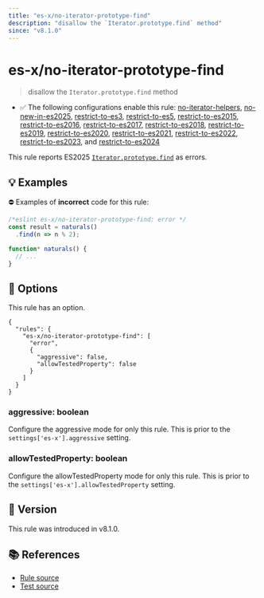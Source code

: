```yaml
---
title: "es-x/no-iterator-prototype-find"
description: "disallow the `Iterator.prototype.find` method"
since: "v8.1.0"
---
```


# es-x/no-iterator-prototype-find
> disallow the `Iterator.prototype.find` method

- ✅ The following configurations enable this rule: [no-iterator-helpers], [no-new-in-es2025], [restrict-to-es3], [restrict-to-es5], [restrict-to-es2015], [restrict-to-es2016], [restrict-to-es2017], [restrict-to-es2018], [restrict-to-es2019], [restrict-to-es2020], [restrict-to-es2021], [restrict-to-es2022], [restrict-to-es2023], and [restrict-to-es2024]

This rule reports ES2025 [`Iterator.prototype.find`](https://github.com/tc39/proposal-iterator-helpers) as errors.

## 💡 Examples

⛔ Examples of **incorrect** code for this rule:

<eslint-playground type="bad">

```js
/*eslint es-x/no-iterator-prototype-find: error */
const result = naturals()
  .find(n => n % 2);

function* naturals() {
  // ...
}
```

</eslint-playground>

## 🔧 Options

This rule has an option.

```jsonc
{
  "rules": {
    "es-x/no-iterator-prototype-find": [
      "error",
      {
        "aggressive": false,
        "allowTestedProperty": false
      }
    ]
  }
}
```

### aggressive: boolean

Configure the aggressive mode for only this rule.
This is prior to the `settings['es-x'].aggressive` setting.

### allowTestedProperty: boolean

Configure the allowTestedProperty mode for only this rule.
This is prior to the `settings['es-x'].allowTestedProperty` setting.

## 🚀 Version

This rule was introduced in v8.1.0.

## 📚 References

- [Rule source](https://github.com/eslint-community/eslint-plugin-es-x/blob/master/lib/rules/no-iterator-prototype-find.js)
- [Test source](https://github.com/eslint-community/eslint-plugin-es-x/blob/master/tests/lib/rules/no-iterator-prototype-find.js)

[no-iterator-helpers]: ../configs/index.md#no-iterator-helpers
[no-new-in-es2025]: ../configs/index.md#no-new-in-es2025
[restrict-to-es3]: ../configs/index.md#restrict-to-es3
[restrict-to-es5]: ../configs/index.md#restrict-to-es5
[restrict-to-es2015]: ../configs/index.md#restrict-to-es2015
[restrict-to-es2016]: ../configs/index.md#restrict-to-es2016
[restrict-to-es2017]: ../configs/index.md#restrict-to-es2017
[restrict-to-es2018]: ../configs/index.md#restrict-to-es2018
[restrict-to-es2019]: ../configs/index.md#restrict-to-es2019
[restrict-to-es2020]: ../configs/index.md#restrict-to-es2020
[restrict-to-es2021]: ../configs/index.md#restrict-to-es2021
[restrict-to-es2022]: ../configs/index.md#restrict-to-es2022
[restrict-to-es2023]: ../configs/index.md#restrict-to-es2023
[restrict-to-es2024]: ../configs/index.md#restrict-to-es2024
